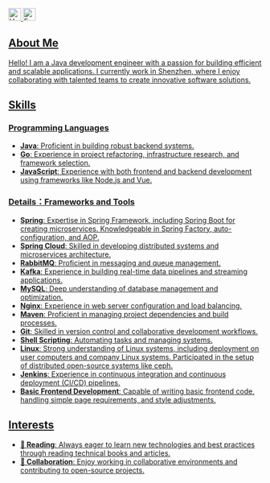 

<p> 
  <a href="https://blog.ziki.top/"> <img src="https://img.shields.io/badge/&#8459-homepage-3875B7.svg?labelColor=21438A&style=plastic" height="25px" alt="Hang Zhang">
  <a href="mailto:willorn@foxmail.com"> <img src="https://img.shields.io/badge/Email-%23D14836.svg?&style=plastic&logo=mail&logoColor=white" height="25px" alt="Email">
</p> 


## About Me

Hello! I am a Java development engineer with a passion for building efficient and scalable applications. I currently work in Shenzhen, where I enjoy collaborating with talented teams to create innovative software solutions.

## Skills

### Programming Languages
- **Java**: Proficient in building robust backend systems.
- **Go**: Experience in project refactoring, infrastructure research, and framework selection.
- **JavaScript**: Experience with both frontend and backend development using frameworks like Node.js and Vue.

### Details：Frameworks and Tools
- **Spring**: Expertise in Spring Framework, including Spring Boot for creating microservices. Knowledgeable in Spring Factory, auto-configuration, and AOP.
- **Spring Cloud**: Skilled in developing distributed systems and microservices architecture.
- **RabbitMQ**: Proficient in messaging and queue management.
- **Kafka**: Experience in building real-time data pipelines and streaming applications.
- **MySQL**: Deep understanding of database management and optimization.
- **Nginx**: Experience in web server configuration and load balancing.
- **Maven**: Proficient in managing project dependencies and build processes.
- **Git**: Skilled in version control and collaborative development workflows.
- **Shell Scripting**: Automating tasks and managing systems.
- **Linux**: Strong understanding of Linux systems, including deployment on user computers and company Linux systems. Participated in the setup of distributed open-source systems like ceph.
- **Jenkins**: Experience in continuous integration and continuous deployment (CI/CD) pipelines.
- **Basic Frontend Development**: Capable of writing basic frontend code, handling simple page requirements, and style adjustments.

## Interests
- **🔭 Reading**: Always eager to learn new technologies and best practices through reading technical books and articles.
- **👯 Collaboration**: Enjoy working in collaborative environments and contributing to open-source projects.








